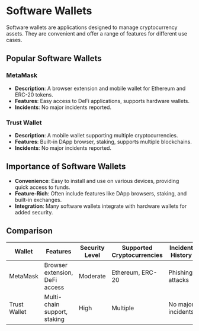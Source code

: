 # Software Wallets

Software wallets are applications designed to manage cryptocurrency assets. They are convenient and offer a range of features for different use cases. 
## Popular Software Wallets

### MetaMask

- **Description**: A browser extension and mobile wallet for Ethereum and ERC-20 tokens.
- **Features**: Easy access to DeFi applications, supports hardware wallets.
- **Incidents**: No major incidents reported.

### Trust Wallet

- **Description**: A mobile wallet supporting multiple cryptocurrencies.
- **Features**: Built-in DApp browser, staking, supports multiple blockchains.
- **Incidents**: No major incidents reported.


## Importance of Software Wallets

- **Convenience**: Easy to install and use on various devices, providing quick access to funds.
- **Feature-Rich**: Often include features like DApp browsers, staking, and built-in exchanges.
- **Integration**: Many software wallets integrate with hardware wallets for added security.

## Comparison

| Wallet       | Features                               | Security Level | Supported Cryptocurrencies | Incident History                |
|--------------|----------------------------------------|----------------|---------------------------|----------------------------------|
| MetaMask     | Browser extension, DeFi access         | Moderate       | Ethereum, ERC-20           | Phishing attacks                 |
| Trust Wallet | Multi-chain support, staking           | High           | Multiple                   | No major incidents               |

